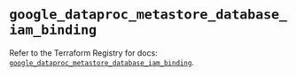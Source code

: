 # `google_dataproc_metastore_database_iam_binding`

Refer to the Terraform Registry for docs: [`google_dataproc_metastore_database_iam_binding`](https://registry.terraform.io/providers/hashicorp/google/6.34.1/docs/resources/dataproc_metastore_database_iam_binding).
